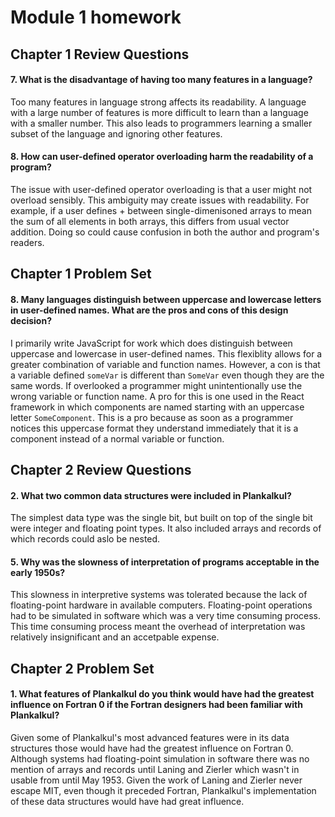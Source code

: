 # Module 1 homework<br>
## Chapter 1 Review Questions
#### 7. What is the disadvantage of having too many features in a language?
Too many features in language strong affects its readability. A language with a large number of features is more difficult to learn than a language with a smaller number.
This also leads to programmers learning a smaller subset of the language and ignoring other features.

#### 8. How can user-defined operator overloading harm the readability of a program?
The issue with user-defined operator overloading is that a user might not overload sensibly. This ambiguity may create issues with readability. For example, if a user
defines + between single-dimenisoned arrays to mean the sum of all elements in both arrays, this differs from usual vector addition. Doing so could cause confusion in both the author and program's readers.

## Chapter 1 Problem Set
#### 8. Many languages distinguish between uppercase and lowercase letters in user-defined names. What are the pros and cons of this design decision?
I primarily write JavaScript for work which does distinguish between uppercase and lowercase in user-defined names. This flexiblity allows for a greater combination of variable and function names.
However, a con is that a variable defined `someVar` is different than `SomeVar` even though they are the same words. If overlooked a programmer might unintentionally use the wrong variable
or function name. A pro for this is one used in the React framework in which components are named starting with an uppercase letter `SomeComponent`. This is a pro because as soon as a programmer
notices this uppercase format they understand immediately that it is a component instead of a normal variable or function.

## Chapter 2 Review Questions
#### 2. What two common data structures were included in Plankalkul?
The simplest data type was the single bit, but built on top of the single bit were integer and floating point types.
It also included arrays and records of which records could aslo be nested.

#### 5. Why was the slowness of interpretation of programs acceptable in the early 1950s?
This slowness in interpretive systems was tolerated because the lack of floating-point hardware in available computers. Floating-point operations
had to be simulated in software which was a very time consuming process. This time consuming process meant the overhead of interpretation was relatively insignificant and
an accetpable expense.

## Chapter 2 Problem Set
#### 1. What features of Plankalkul do you think would have had the greatest influence on Fortran 0 if the Fortran designers had been familiar with Plankalkul?
Given some of Plankalkul's most advanced features were in its data structures those would have had the greatest influence on Fortran 0. Although systems had floating-point
simulation in software there was no mention of arrays and records until Laning and Zierler which wasn't in usable from until May 1953. Given the work of Laning and Zierler never
escape MIT, even though it preceded Fortran, Plankalkul's implementation of these data structures would have had great influence.

